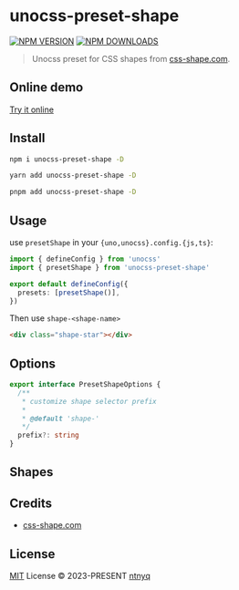 # unocss-preset-shape

[![NPM VERSION](https://img.shields.io/npm/v/unocss-preset-shape.svg)](https://www.npmjs.com/package/unocss-preset-shape)
[![NPM DOWNLOADS](https://img.shields.io/npm/dy/unocss-preset-shape.svg)](https://www.npmjs.com/package/unocss-preset-shape)

> Unocss preset for CSS shapes from [css-shape.com](https://css-shape.com/).

## Online demo

[Try it online](https://unocss.dev/play/)

## Install

```bash
npm i unocss-preset-shape -D
```

```bash
yarn add unocss-preset-shape -D
```

```bash
pnpm add unocss-preset-shape -D
```

## Usage

use `presetShape` in your `{uno,unocss}.config.{js,ts}`:

```ts
import { defineConfig } from 'unocss'
import { presetShape } from 'unocss-preset-shape'

export default defineConfig({
  presets: [presetShape()],
})
```

Then use `shape-<shape-name>`

```html
<div class="shape-star"></div>
```

## Options

```ts
export interface PresetShapeOptions {
  /**
   * customize shape selector prefix
   *
   * @default 'shape-'
   */
  prefix?: string
}
```

## Shapes

## Credits

- [css-shape.com](https://css-shape.com/)

## License

[MIT](./LICENSE) License © 2023-PRESENT [ntnyq](https://github.com/ntnyq)
